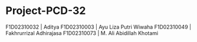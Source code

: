 # Project-PCD-32

F1D02310032 | Aditya
F1D02310003 | Ayu Liza Putri Wiwaha
F1D02310049 | Fakhrurrizal Adhirajasa
F1D02310073 | M. Ali Abidillah Khotami
